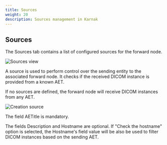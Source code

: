 ```yaml
---
title: Sources
weight: 20
description: Sources management in Karnak
---
```



## Sources

The Sources tab contains a list of configured sources for the forward node.

![Sources view](/userguide/source_view.png)

A source is used to perform control over the sending entity to the associated forward node. It checks if the received DICOM instance is provided from a known AET.

If no sources are defined, the forward node will receive DICOM instances from any AET.

![Creation source](/userguide/source_main.png)

The field AETitle is mandatory. 

The fields Description and Hostname are optional. If "Check the hostname" option is selected, the Hostname's field value will be also be used to filter DICOM instances based on the sending AET. 
